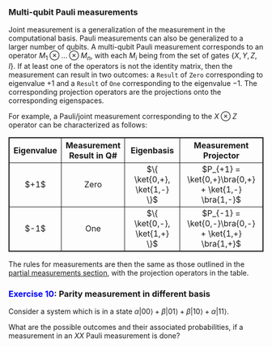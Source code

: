 ﻿### Multi-qubit Pauli measurements
Joint measurement is a generalization of the measurement in the computational basis. 
Pauli measurements can also be generalized to a larger number of qubits. A multi-qubit Pauli measurement corresponds to an operator $M_1 \otimes \dotsc \otimes M_n$, with each $M_i$ being from the set of gates $\{X,Y,Z,I\}$. If at least one of the operators is not the identity matrix, then the measurement can result in two outcomes: a `Result` of `Zero` corresponding to eigenvalue $+1$ and a `Result` of `One` corresponding to the eigenvalue $-1$. The corresponding projection operators are the projections onto the corresponding eigenspaces.

For example, a Pauli/joint measurement corresponding to the $X\otimes Z$ operator can be characterized as follows:
<table style="border:1px solid">
    <col width=50>
    <col width=50>
    <col width=150>
    <col width=250>
    <tr>
        <th style="text-align:center; border:1px solid">Eigenvalue</th>
        <th style="text-align:center; border:1px solid">Measurement Result in Q#</th>
        <th style="text-align:center; border:1px solid">Eigenbasis</th>
        <th style="text-align:center; border:1px solid">Measurement Projector</th>
    </tr>
    <tr>
        <td style="text-align:center; border:1px solid">$+1$</td>
        <td style="text-align:center; border:1px solid">Zero</td>
        <td style="text-align:center; border:1px solid">$\{ \ket{0,+}, \ket{1,-} \}$</td>
        <td style="text-align:center; border:1px solid">$P_{+1} = \ket{0,+}\bra{0,+} +  \ket{1,-} \bra{1,-}$</td>
     </tr>
    <tr>
        <td style="text-align:center; border:1px solid">$-1$</td>
        <td style="text-align:center; border:1px solid">One</td>
        <td style="text-align:center; border:1px solid">$\{ \ket{0,-}, \ket{1,+} \}$</td>
        <td style="text-align:center; border:1px solid">$P_{-1} = \ket{0,-}\bra{0,-} +  \ket{1,+} \bra{1,+}$</td>
     </tr>
 </table>   
 
 The rules for measurements are then the same as those outlined in the [partial measurements section](#Partial-Measurements), with the projection operators in the table.

### <span style="color:blue">Exercise 10</span>: Parity measurement in different basis

Consider a system which is in a state $\alpha |00\rangle + \beta |01\rangle + \beta |10\rangle + \alpha |11\rangle$.

What are the possible outcomes and their associated probabilities, if a measurement in an $XX$ Pauli measurement is done?
